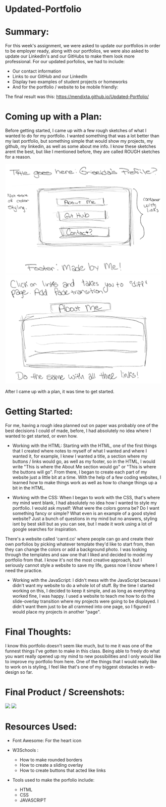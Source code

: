 # Updated-Portfolio

# Summary: 
For this week's assignment, we were asked to update our portfolios in order to be employer ready, along with our portfolios, we were also asked to update our LinkedIn's and our GitHubs to make them look more professional. 
For our updated porfolios, we had to include:
* Our contact information
* Links to our GitHub and our LinkedIn
* Display two examples of student projects or homeworks 
* And for the portfolio / website to be mobile friendly:

The final result was this: https://mendixta.github.io/Updated-Portfolio/

# Coming up with a Plan: 
Before getting started, I came up with a few rough sketches of what I wanted to do for my portfolio. I wanted something that was a lot better than my last portfolio, but something simple that would show my projects, my github, my linkedin, as well as some about me info. 
I know these sketches arent the best, but like I mentioned before, they are called ROUGH sketches for a reason.

<img src='menu-sketch.PNG'>
<img src= 'pages-sketch.PNG'>


After I came up with a plan, it was time to get started. 

# Getting Started:
For me, having a rough idea planned out on paper was probably one of the best decisions I could of made, before, I had absolutely no idea where I wanted to get started, or even how. 

* Working with the HTML:
Starting with the HTML, one of the first things that I created where notes to myself of what I wanted and where I wanted it, for example, I knew I wanted a title, a section where my buttons / links would go, as well as my footer, so in the HTML, I would write "This is where the About Me section would go" or "This is where the buttons will go". From there, I began to create each part of my website just a little bit at a time. With the help of a few coding websites, I learned how to make things work as well as how to change things up a bit in the HTML.

* Working with the CSS: 
When I began to work with the CSS, that's where my mind went blank, I had absolutely no idea how I wanted to style my portfolio. 
I would ask myself: What were the colors gonna be? Do I want something fancy or simple? What even is an example of a good styled website? Just a bunch of questions in my mind but no answers, styling isnt by best skill but as you can see, but I made it work using a lot of google searches for inspiration.

There's a website called 'carrd.co' where people can go and create their own porfolios by picking whatever template they'd like to start from, then they can change the colors or add a background photo. I was looking through the templates and saw one that I liked and decided to model my portfolio from that. I know it's not the most creative approach, but I seriously cannot style a website to save my life, guess now I know where I need the practice.

* Working with the JavaScript:
I didn't mess with the JavaScript because I didn't want my website to do a whole lot of stuff. By the time I started working on this, I decided to keep it simple, and as long as everything worked fine, I was happy. I used a website to teach me how to do the slide-overlay transition where my projects were going to be displayed. I didn't want them just to be all crammed into one page, so I figured I would place my projects in another "page".






# Final Thoughts:
I know this portfolio doesn't seem like much, but to me it was one of the funnest things I've gotten to make in this class. Being able to freely do what you want really opened up my mind to new possibilities and I only would like to improve my portfolio from here. One of the things that I would really like to work on is styling, I feel like that's one of my biggest obstacles in web-design so far. 






# Final Product / Screenshots:
<img src= 'final-product.png'>
<img src= 'final-projects.png'>




# Resources Used:
* Font Awesome: For the heart icon
* W3Schools : 
    - How to make rounded borders
    - How to create a sliding overlay
    - How to create buttons that acted like links

* Tools used to make the porfolio include:
    - HTML
    - CSS
    - JAVASCRIPT
